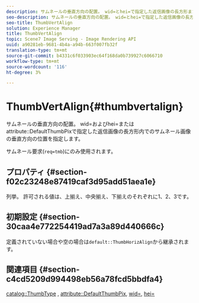 ```yaml
---
description: サムネールの垂直方向の配置。 wid=とhei=で指定した返信画像の長方形または属性DefaultThumbPixで指定した返信画像の中のサムネール画像の垂直方向の位置を指定します。
seo-description: サムネールの垂直方向の配置。 wid=とhei=で指定した返信画像の長方形または属性DefaultThumbPixで指定した返信画像の中のサムネール画像の垂直方向の位置を指定します。
seo-title: ThumbVertAlign
solution: Experience Manager
title: ThumbVertAlign
topic: Scene7 Image Serving - Image Rendering API
uuid: a90281eb-9681-4b4a-a94b-663f007fb32f
translation-type: tm+mt
source-git-commit: b4331c6f033903ec64f168da0b739927c6066710
workflow-type: tm+mt
source-wordcount: '116'
ht-degree: 3%

---
```



# ThumbVertAlign{#thumbvertalign}

サムネールの垂直方向の配置。 wid=およびhei=またはattribute::DefaultThumbPixで指定した返信画像の長方形内でのサムネール画像の垂直方向の位置を指定します。

サムネール要求(`req=tmb`)にのみ使用されます。

## プロパティ {#section-f02c23248e87419caf3d95add51aea1e}

列挙。 許可される値は、上揃え、中央揃え、下揃えのそれぞれに1、2、3です。

## 初期設定 {#section-30caa4e772254419ad7a3a89d440666c}

定義されていない場合や空の場合は`default::ThumbHorizAlign`から継承されます。

## 関連項目 {#section-c4cd5209d994498eb56a78fcd5bbdfa4}

[catalog::ThumbType](/help/aem-is-ir-api/is-api/image-catalog/image-serving-api-ref/c-image-catalog-reference/c-image-svg-data-reference/c-image-data-reference/r-thumbtype-cat.md) ,  [attribute::DefaultThumbPix](../../../../../is-api/image-catalog/image-serving-api-ref/c-image-catalog-reference/c-attributes-reference/r-defaultthumbpix.md#reference-cf52bb74bed2466e8bc8adb0cacd6141),  [wid=](../../../../../is-api/http-ref/image-serving-api-ref/c-http-protocol-reference/c-command-reference/r-is-http-wid.md#reference-bfeadcb67bf4485f851eb21345527e47),  [hei=](../../../../../is-api/http-ref/image-serving-api-ref/c-http-protocol-reference/c-command-reference/r-is-http-hei.md#reference-6d6f556ccc0e4b98a815e8a5c1944a96)
